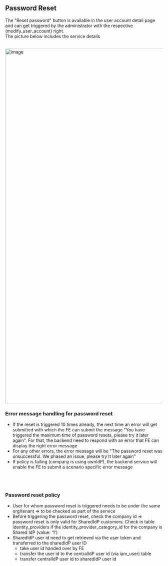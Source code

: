 ## Password Reset

The "Reset password" button is available in the user account detail page and can get triggered by the administrator with the respective (modify_user_account) right.  
The picture below includes the service details
<br>
<br>

<img width="1134" alt="image" src="https://user-images.githubusercontent.com/94133633/210904746-1ea35390-8908-416a-9ebc-9c00b5313551.png">

### Error message handling for password reset

* If the reset is triggered 10 times already, the next time an error will get submitted with which the FE can submit the message "You have triggered the maximum time of password resets, please try it later again". For that, the backend need to respond with an error that FE can display the right error message
* For any other errors, the error message will be "The password reset was unsuccessful. We phased an issue, please try It later again"
* If policy is failing (company is using ownIdP), the backend service will enable the FE to submit a scenario specific error message
<br>
<br>

### Password reset policy

* User for whom password reset is triggered needs to be under the same org/tenant => to be checked as part of the service
* Before triggering the password reset, check the company id => password reset is only valid for SharedIdP customers. Check in table identity_providers if the identity_provider_category_id for the company is Shared IdP (value: '1')
* SharedIdP user id need to get retrieved via the user token and transferred to the sharedIdP user ID
  * take user id handed over by FE
  * transfer the user id to the centralIdP user id (via iam_user) table
  * transfer centralIdP user id to sharedIdP user id
